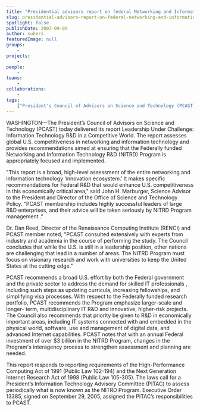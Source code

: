 ```yaml
---
title: "Presidential advisors report on federal Networking and Information Technology R&D Program"
slug: presidential-advisors-report-on-federal-networking-and-information-technology-rd-program
spotlight: false
publishDate: 2007-09-09
author: subers
featuredImage: null
groups:
    - 
projects:
    - 
people:
    - 
teams: 
    - 
collaborations:
    - 
tags:
    ["President's Council of Advisors on Science and Technology (PCAST)"]
---
```

WASHINGTON—The President’s Council of Advisors on Science and Technology (PCAST) today delivered its report Leadership Under Challenge: Information Technology R&amp;D in a Competitive World. The report assesses global U.S. competitiveness in networking and information technology and provides recommendations aimed at ensuring that the Federally funded Networking and Information Technology R&amp;D (NITRD) Program is appropriately focused and implemented.<!--more-->

"This report is a broad, high-level assessment of the entire networking and information technology ‘innovation ecosystem.’ It makes specific recommendations for Federal R&amp;D that would enhance U.S. competitiveness in this economically critical area," said John H. Marburger, Science Advisor to the President and Director of the Office of Science and Technology Policy. "PCAST membership includes highly successful leaders of large R&amp;D enterprises, and their advice will be taken seriously by NITRD Program management ."

Dr. Dan Reed, Director of the Renaissance Computing Institute (RENCI) and PCAST member noted, "PCAST consulted extensively with experts from industry and academia in the course of performing the study. The Council concludes that while the U.S. is still in a leadership position, other nations are challenging that lead in a number of areas. The NITRD Program must focus on visionary research and work with universities to keep the United States at the cutting edge."

PCAST recommends a broad U.S. effort by both the Federal government and the private sector to address the demand for skilled IT professionals , including such steps as updating curricula, increasing fellowships, and simplifying visa processes. With respect to the Federally funded research portfolio, PCAST recommends the Program emphasize larger-scale and longer- term, multidisciplinary IT R&amp;D and innovative, higher-risk projects. The Council also recommends that priority be given to R&amp;D in economically important areas, including IT systems connected with and embedded in the physical world, software, use and management of digital data, and  advanced Internet capabilities. PCAST notes that with an annual Federal investment of over $3 billion in the NITRD Program, changes in the Program's interagency process to strengthen assessment and planning are needed.

This report responds to reporting requirements of the High-Performance Computing Act of 1991 (Public Law 102-194) and the Next Generation Internet Research Act of 1998 (Public Law 105-305). The laws call for a President’s Information Technology Advisory Committee (PITAC) to assess periodically what is now known as the NITRD Program. Executive Order 13385, signed on September 29, 2005, assigned the PITAC’s responsibilities to PCAST.
